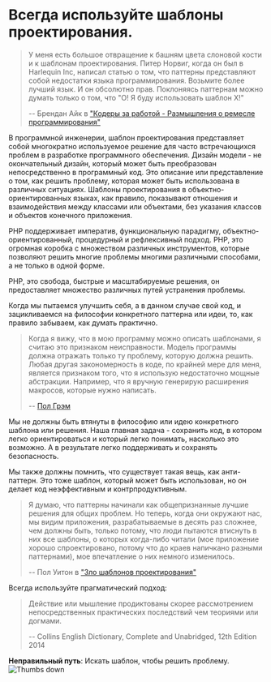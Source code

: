 # Всегда используйте шаблоны проектирования. #

> У меня есть большое отвращение к башням цвета слоновой кости и к шаблонам проектирования. Питер Норвиг, когда он был в Harlequin Inc, написал статью о том, что паттерны представляют собой недостатки языка программирования. Возьмите более лучший язык. И он обсолютно прав. Поклоняясь паттернам можно думать только о том, что "О! Я буду использовать шаблон X!"
>
> -- Брендан Айк в ["Кодеры за работой - Размышления о ремесле программирования"](http://codersatwork.com/)

В программной инженерии, шаблон проектирования представляет собой многократно используемое решение для часто встречающихся проблем в разработке программного обеспечения. Дизайн модели - не окончательный дизайн, который может быть преобразован непосредственно в программный код. Это описание или представление о том, как решить проблему, которая может быть использована в различных ситуациях. Шаблоны проектирования в объектно-ориентированных языках, как правило, показывают отношения и взаимодействия между классами или объектами, без указания классов и объектов конечного приложения.

PHP поддерживает императив, функциональную парадигму, объектно-ориентированный, процедурный и рефлексивный подход. PHP, это огромная коробка с множеством различных инструментов, которые позволяют решить многие проблемы многими различными способами, а не только в одной форме.

PHP, это свобода, быстрые и масштабируемые решения, он предоставляет множество различных путей устранения проблемы. 

Когда мы пытаемся улучшить себя, а в данном случае свой код, и зацикливаемся на философии конкретного паттерна или идеи, то, как правило забываем, как думать практично.

> Когда я вижу, что в мою программу можно описать шаблонами, я считаю это признаком неисправности. Модель программы должна отражать только ту проблему, которую должна решить. Любая другая закономерность в коде, по крайней мере для меня, является признаком того, что я использую недостаточно мощные абстракции. Например, что я вручную генерирую расширения макросов, которые нужно написать.
>
> -- [Пол Грэм](http://c2.com/cgi/wiki?AreDesignPatternsMissingLanguageFeatures)

Мы не должны быть втянуты в философию или идею конкретного шаблона или решения. Наша главная задача - сохранить код, в котором легко ориентироваться и который легко понимать, насколько это возможно. А в результате легко поддерживать и сохранять безопасность.

Мы также должны помнить, что существует такая вещь, как анти-паттерн. Это тоже шаблон, который может быть использован, но он делает код неэффективным и контрпродуктивным.

> Я думаю, что паттерны начинали как общепризнанные лучшие решения для общих проблем. Но теперь, когда они окружают нас, мы видим приложения, разрабатываемые в десять раз сложнее, чем должны быть, только потому, что люди пытаются втиснуть в них все шаблоны, о которых когда-либо читали (мое приложение хорошо спроектировано, потому что до краев напичкано разными паттернами), мое впечатление о них немного изменилось.
>
> -- Пол Уитон в ["Зло шаблонов проектирования"](http://www.javaranch.com/patterns/)

Всегда используйте прагматический подход:

> Действие или мышление продиктованы скорее рассмотрением непосредственных практических последствий чем теориями или догмами.
>
> -- Collins English Dictionary, Complete and Unabridged, 12th Edition 2014

**Неправильный путь**: Искать шаблон, чтобы решить проблему. ![Thumbs down](/img/thumbs-down.png)
